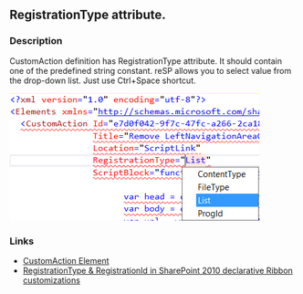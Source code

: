 ## RegistrationType attribute.

### Description
CustomAction definition has RegistrationType attribute. It should contain one of the predefined string constant.
reSP allows you to select value from the drop-down list.
Just use Ctrl+Space shortcut.

![RegistrationType attribute image](../../../assets/CustomActionRegistrationType.png)

### Links
*   [CustomAction Element](https://msdn.microsoft.com/en-us/library/office/ms460194.aspx)
*   [RegistrationType & RegistrationId in SharePoint 2010 declarative Ribbon customizations](http://blog.alexboev.com/2011/12/registrationtype-registrationid-in.html)
